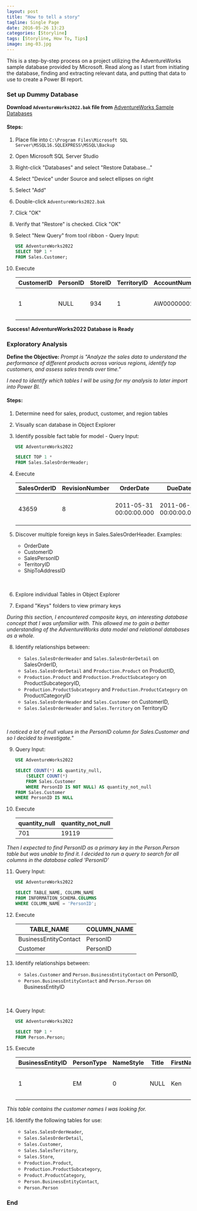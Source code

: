 ```yaml
---
layout: post
title: "How to tell a story"
tagline: Single Page
date: 2016-05-26 13:23
categories: [Storyline]
tags: [Storyline, How To, Tips]
image: img-03.jpg
---
```


This is a step-by-step process on a project utilizing the AdventureWorks sample database provided by Microsoft. Read along as I start from initiating the database, finding and extracting relevant data, and putting that data to use to create a Power BI report.


### **Set up Dummy Database**

**Download `AdventureWorks2022.bak` file from** [AdventureWorks Sample Databases](https://learn.microsoft.com/en-us/sql/samples/adventureworks-install-configure)

#### **Steps:**

1. Place file into `C:\Program Files\Microsoft SQL Server\MSSQL16.SQLEXPRESS\MSSQL\Backup`
2. Open Microsoft SQL Server Studio
3. Right-click "Databases" and select "Restore Database..."
4. Select "Device" under Source and select ellipses on right
5. Select "Add"
6. Double-click `AdventureWorks2022.bak`
7. Click "OK"
8. Verify that "Restore" is checked. Click "OK"
9. Select "New Query" from tool ribbon - Query Input:
   ```sql
   USE AdventureWorks2022
   SELECT TOP 1 *
   FROM Sales.Customer;
   ```
10. Execute

    | CustomerID | PersonID | StoreID | TerritoryID | AccountNumber | rowguid                                | ModifiedDate              |
    |------------|----------|---------|-------------|---------------|----------------------------------------|---------------------------|
    | 1          | NULL     | 934     | 1           | AW00000001    | 3F5AE95E-B87D-4AED-95B4-C3797AFCB74F    | 2014-09-12 11:15:07.263   |

**Success! AdventureWorks2022 Database is Ready**

### **Exploratory Analysis**

**Define the Objective:** <i>Prompt is "Analyze the sales data to understand the performance of different products across various regions, identify top customers, and assess sales trends over time."

I need to identify which tables I will be using for my analysis to later import into Power BI.</i>

#### **Steps:**

1. Determine need for sales, product, customer, and region tables

2. Visually scan database in Object Explorer

3. Identify possible fact table for model - Query Input:
   ```sql
   USE AdventureWorks2022

   SELECT TOP 1 *
   FROM Sales.SalesOrderHeader;
   ```
4. Execute

    | SalesOrderID | RevisionNumber | OrderDate                 | DueDate                   | ShipDate                  | Status | OnlineOrderFlag | SalesOrderNumber | PurchaseOrderNumber | AccountNumber   | CustomerID | SalesPersonID | TerritoryID | BillToAddressID | ShipToAddressID | ShipMethodID | CreditCardID | CreditCardApprovalCode | CurrencyRateID | SubTotal    | TaxAmt    | Freight  | TotalDue     | Comment | rowguid                                 | ModifiedDate           |
    |--------------|----------------|---------------------------|---------------------------|---------------------------|--------|-----------------|------------------|---------------------|-----------------|------------|---------------|-------------|-----------------|------------------|--------------|--------------|------------------------|----------------|-------------|------------|----------|---------------|---------|----------------------------------------|------------------------|
    | 43659        | 8              | 2011-05-31 00:00:00.000   | 2011-06-12 00:00:00.000   | 2011-06-07 00:00:00.000   | 5      | 0               | SO43659          | PO522145787         | 10-4020-000676   | 29825      | 279           | 5           | 985             | 985               | 5            | 16281        | 105041Vi84182          | NULL           | 20565.6206  | 1971.5149 | 616.0984 | 23153.2339    | NULL    | 79B65321-39CA-4115-9CBA-8FE0903E12E6   | 2011-06-07 00:00:00.000 |


5. Discover multiple foreign keys in Sales.SalesOrderHeader. Examples:

    * OrderDate
    * CustomerID
    * SalesPersonID
    * TerritoryID
    * ShipToAddressID
    <br>
    <br>

6. Explore individual Tables in Object Explorer

7. Expand "Keys" folders to view primary keys

  <i>During this section, I encountered composite keys, an interesting database concept that I was unfamiliar with. This allowed me to gain a better understanding of the AdventureWorks data model and relational databases as a whole.</i>

8. Identify relationships between:

    * `Sales.SalesOrderHeader` and `Sales.SalesOrderDetail` on SalesOrderID,
    * `Sales.SalesOrderDetail` and `Production.Product` on ProductID,
    * `Production.Product` and `Production.ProductSubcategory` on ProductSubcategoryID,
    * `Production.ProductSubcategory` and `Production.ProductCategory` on ProductCategoryID
    * `Sales.SalesOrderHeader` and `Sales.Customer` on CustomerID,
    * `Sales.SalesOrderHeader` and `Sales.Territory` on TerritoryID
    <br>
    <br>

  <i>I noticed a lot of null values in the PersonID column for Sales.Customer and so I decided to investigate."</i>

9. Query Input:

    ```sql
    USE AdventureWorks2022

    SELECT COUNT(*) AS quantity_null,
        (SELECT COUNT(*)
        FROM Sales.Customer
        WHERE PersonID IS NOT NULL) AS quantity_not_null
    FROM Sales.Customer
    WHERE PersonID IS NULL 
    ```

10. Execute

    | quantity_null | quantity_not_null |
    |---------------|-------------------|
    | 701           | 19119             |


  <i>Then I expected to find PersonID as a primary key in the Person.Person table but was unable to find it. I decided to run a query to search for all columns in the database called 'PersonID'</i>

11. Query Input:

    ```sql
    USE AdventureWorks2022

    SELECT TABLE_NAME, COLUMN_NAME
    FROM INFORMATION_SCHEMA.COLUMNS
    WHERE COLUMN_NAME = 'PersonID';
    ```

12. Execute

    | TABLE_NAME            | COLUMN_NAME |
    |-----------------------|-------------|
    | BusinessEntityContact | PersonID    |
    | Customer              | PersonID    |


13. Identify relationships between:

    * `Sales.Customer` and `Person.BusinessEntityContact` on PersonID,
    * `Person.BusinessEntityContact` and `Person.Person` on BusinessEntityID
    <br>
    <br>

14. Query Input:

    ```sql
    USE AdventureWorks2022

    SELECT TOP 1 *
    FROM Person.Person;
    ```

15. Execute

    | BusinessEntityID | PersonType | NameStyle | Title | FirstName | MiddleName | LastName | Suffix | EmailPromotion | AdditionalContactInfo | Demographics                                                                                   | rowguid                              | ModifiedDate           |    
    |------------------|------------|-----------|-------|-----------|------------|----------|--------|----------------|-----------------------|------------------------------------------------------------------------------------------------|--------------------------------------|------------------------|
    | 1                | EM         | 0         | NULL  | Ken       | J          | Sánchez  | NULL   | 0              | NULL                  | &lt;IndividualSurvey xmlns="http://schemas.microsoft.com/sqlserver/2004/07/adventure-works/IndividualSurvey"&gt;&lt;TotalPurchaseYTD&gt;0&lt;/TotalPurchaseYTD&gt;&lt;/IndividualSurvey&gt; | 92C4279F-1207-48A3-8448-4636514EB7E2 | 2009-01-07 00:00:00.000 |


<i>This table contains the customer names I was looking for.</i>

16. Identify the following tables for use:

    * `Sales.SalesOrderHeader`,
    * `Sales.SalesOrderDetail`,
    * `Sales.Customer`,
    * `Sales.SalesTerritory`,
    * `Sales.Store`,
    * `Production.Product`,
    * `Production.ProductSubcategory`,
    * `Product.ProductCategory`,
    * `Person.BusinessEntityContact`,
    * `Person.Person`

### **End**